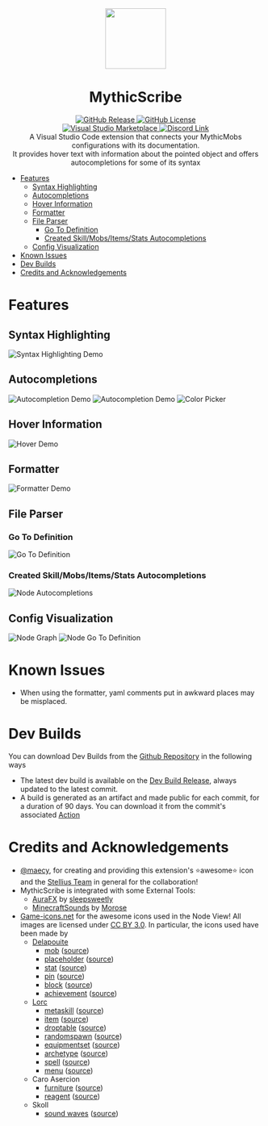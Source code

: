 <div align="center"><img src="./assets/icon.png" height=120></div>
<div align="center"><h1>MythicScribe</h1></div>

<div align="center">
    <a href="https://github.com/Lxlp38/MythicScribe/releases">
      <img alt="GitHub Release" src="https://img.shields.io/github/v/release/Lxlp38/MythicScribe">
    </a>
    <a href="https://github.com/Lxlp38/MythicScribe/blob/master/LICENSE.txt">
      <img alt="GitHub License" src="https://img.shields.io/github/license/Lxlp38/MythicScribe">
    </a>
</div>

<div align="center">
    <a href="https://marketplace.visualstudio.com/items?itemName=Lxlp.mythicscribe">
      <img alt="Visual Studio Marketplace" src="https://vsmarketplacebadges.dev/version-short/Lxlp.mythicscribe.png">
    </a>
    <a href="https://discord.gg/UgcPG5ADDe">
        <img src="https://discordapp.com/api/guilds/1303771917022658591/widget.png?style=shield" alt="Discord Link"/>
    </a>
</div>

<div align="center">
A Visual Studio Code extension that connects your MythicMobs configurations with its documentation.
</div>
<div align="center">
It provides hover text with information about the pointed object and offers autocompletions for some of its syntax
</div>

- [Features](#features)
  - [Syntax Highlighting](#syntax-highlighting)
  - [Autocompletions](#autocompletions)
  - [Hover Information](#hover-information)
  - [Formatter](#formatter)
  - [File Parser](#file-parser)
    - [Go To Definition](#go-to-definition)
    - [Created Skill/Mobs/Items/Stats Autocompletions](#created-skillmobsitemsstats-autocompletions)
  - [Config Visualization](#config-visualization)
- [Known Issues](#known-issues)
- [Dev Builds](#dev-builds)
- [Credits and Acknowledgements](#credits-and-acknowledgements)


# Features

## Syntax Highlighting
![Syntax Highlighting Demo](https://raw.githubusercontent.com/Lxlp38/MythicScribe/refs/heads/master/demos/syntax-highlighting-demo.png)

## Autocompletions
![Autocompletion Demo](https://raw.githubusercontent.com/Lxlp38/MythicScribe/refs/heads/master/demos/autocompletion-demo.gif)
![Autocompletion Demo](https://raw.githubusercontent.com/Lxlp38/MythicScribe/refs/heads/master/demos/autocompletion2-demo.gif)
![Color Picker](https://raw.githubusercontent.com/Lxlp38/MythicScribe/refs/heads/master/demos/ColorPicker-demo.gif)

## Hover Information
![Hover Demo](https://raw.githubusercontent.com/Lxlp38/MythicScribe/refs/heads/master/demos/hover-demo.gif)

## Formatter
![Formatter Demo](https://raw.githubusercontent.com/Lxlp38/MythicScribe/refs/heads/master/demos/formatter-demo.gif)

## File Parser
### Go To Definition
![Go To Definition](https://raw.githubusercontent.com/Lxlp38/MythicScribe/refs/heads/master/demos/GoToDefinition-demo.gif)
### Created Skill/Mobs/Items/Stats Autocompletions
![Node Autocompletions](https://raw.githubusercontent.com/Lxlp38/MythicScribe/refs/heads/master/demos/NodeAutocompletion-demo.gif)

## Config Visualization
![Node Graph](https://raw.githubusercontent.com/Lxlp38/MythicScribe/refs/heads/master/demos/NodeGraph-demo.gif)
![Node Go To Definition](https://raw.githubusercontent.com/Lxlp38/MythicScribe/refs/heads/master/demos/NodeDefinition-demo.gif)


# Known Issues

* When using the formatter, yaml comments put in awkward places may be misplaced.


# Dev Builds

You can download Dev Builds from the [Github Repository](https://github.com/Lxlp38/MythicScribe) in the following ways
- The latest dev build is available on the [Dev Build Release](https://github.com/Lxlp38/MythicScribe/releases/tag/dev), always updated to the latest commit.
- A build is generated as an artifact and made public for each commit, for a duration of 90 days. You can download it from the commit's associated [Action](https://github.com/Lxlp38/MythicScribe/actions/workflows/commit-build-artifact.yml)


# Credits and Acknowledgements
- [@maecy](https://twitter.com/maecy_official?s=21&t=ZBZ5BDKcoa6LYFwgd690_A), for creating and providing this extension's ⭐awesome⭐ icon and the [Stellius Team](https://stellius.net/) in general for the collaboration!
- MythicScribe is integrated with some External Tools:
  - [AuraFX](https://aurafx.vercel.app?source=MythicScribe) by [sleepsweetly](https://github.com/sleepsweetly)
  - [MinecraftSounds](https://minecraftsounds.com/) by [Morose](https://github.com/xmorose)
- [Game-icons.net](https://game-icons.net/) for the awesome icons used in the Node View! All images are licensed under [CC BY 3.0](https://creativecommons.org/licenses/by/3.0/). In particular, the icons used have been made by
  - [Delapouite](https://delapouite.com/)
    - [mob](/assets/nodegraph/mob.png) ([source](https://game-icons.net/1x1/delapouite/spiked-dragon-head.html))
    - [placeholder](/assets/nodegraph/placeholder.png) ([source](https://game-icons.net/1x1/delapouite/price-tag.html))
    - [stat](/assets/nodegraph/stat.png) ([source](https://game-icons.net/1x1/delapouite/upgrade.html))
    - [pin](/assets/nodegraph/pin.png) ([source](https://game-icons.net/1x1/delapouite/pin.html))
    - [block](/assets/nodegraph/block.png) ([source](https://game-icons.net/1x1/delapouite/cube.html))
    - [achievement](/assets/nodegraph/achievement.png) ([source](https://game-icons.net/1x1/delapouite/round-star.html))
  - [Lorc](https://lorcblog.blogspot.com/)
    - [metaskill](/assets/nodegraph/metaskill.png) ([source](https://game-icons.net/1x1/lorc/scroll-unfurled.html))
    - [item](/assets/nodegraph/item.png) ([source](https://game-icons.net/1x1/lorc/sword-spade.html))
    - [droptable](/assets/nodegraph/droptable.png) ([source](https://game-icons.net/1x1/lorc/swap-bag.html))
    - [randomspawn](/assets/nodegraph/randomspawn.png) ([source](https://game-icons.net/1x1/lorc/rally-the-troops.html))
    - [equipmentset](/assets/nodegraph/equipmentset.png) ([source](https://game-icons.net/1x1/lorc/battle-gear.html))
    - [archetype](/assets/nodegraph/archetype.png) ([source](https://game-icons.net/1x1/lorc/strong.html))
    - [spell](/assets/nodegraph/spell.png) ([source](https://game-icons.net/1x1/lorc/magic-swirl.html))
    - [menu](/assets/nodegraph/menu.png) ([source](https://game-icons.net/1x1/delapouite/hamburger-menu.html))
  - Caro Asercion
    - [furniture](/assets/nodegraph/furniture.png) ([source](https://game-icons.net/1x1/caro-asercion/armchair.html))
    - [reagent](/assets/nodegraph/reagent.png) ([source](https://game-icons.net/1x1/caro-asercion/round-potion.html))
  - Skoll
    - [sound waves](/assets/utils/minecraftsounds.png) ([source](https://game-icons.net/1x1/skoll/sound-waves.html))